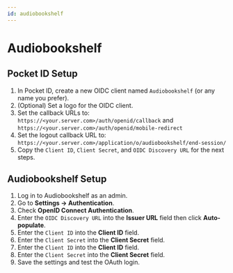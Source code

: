 ```yaml
---
id: audiobookshelf
---
```

# Audiobookshelf

## Pocket ID Setup

1. In Pocket ID, create a new OIDC client named `Audiobookshelf` (or any name you prefer).  
2. (Optional) Set a logo for the OIDC client.  
3. Set the callback URLs to:
`https://<your.server.com>/auth/openid/callback` and
`https://<your.server.com>/auth/openid/mobile-redirect`
4. Set the logout callback URL to:
`https://<your.server.com>/application/o/audiobookshelf/end-session/`
5. Copy the `Client ID`, `Client Secret`, and `OIDC Discovery URL` for the next steps.  

## Audiobookshelf Setup

1. Log in to Audiobookshelf as an admin.  
2. Go to **Settings → Authentication**.  
3. Check **OpenID Connect Authentication**.  
4. Enter the `OIDC Discovery URL` into the **Issuer URL** field then click **Auto-populate**. 
5. Enter the `Client ID` into the **Client ID** field.  
6. Enter the `Client Secret` into the **Client Secret** field.  
7. Enter the `Client ID` into the **Client ID** field.  
8. Enter the `Client Secret` into the **Client Secret** field.  
9. Save the settings and test the OAuth login.  
